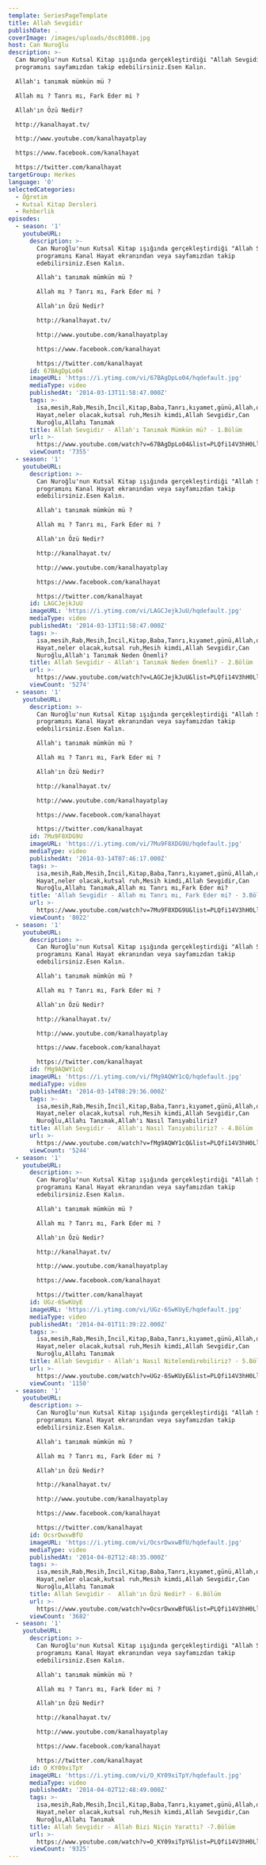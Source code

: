 ```yaml
---
template: SeriesPageTemplate
title: Allah Sevgidir
publishDate: .
coverImage: /images/uploads/dsc01008.jpg
host: Can Nuroğlu
description: >-
  Can Nuroğlu'nun Kutsal Kitap ışığında gerçekleştirdiği "Allah Sevgidir"
  programını sayfamızdan takip edebilirsiniz.Esen Kalın.

  Allah'ı tanımak mümkün mü ?

  Allah mı ? Tanrı mı, Fark Eder mi ?

  Allah'ın Özü Nedir?

  http://kanalhayat.tv/

  http://www.youtube.com/kanalhayatplay

  https://www.facebook.com/kanalhayat

  https://twitter.com/kanalhayat
targetGroup: Herkes
language: '0'
selectedCategories:
  - Öğretim
  - Kutsal Kitap Dersleri
  - Rehberlik
episodes:
  - season: '1'
    youtubeURL:
      description: >-
        Can Nuroğlu'nun Kutsal Kitap ışığında gerçekleştirdiği "Allah Sevgidir"
        programını Kanal Hayat ekranından veya sayfamızdan takip
        edebilirsiniz.Esen Kalın.

        Allah'ı tanımak mümkün mü ?

        Allah mı ? Tanrı mı, Fark Eder mi ?

        Allah'ın Özü Nedir?

        http://kanalhayat.tv/

        http://www.youtube.com/kanalhayatplay

        https://www.facebook.com/kanalhayat

        https://twitter.com/kanalhayat
      id: 67BAgDpLo04
      imageURL: 'https://i.ytimg.com/vi/67BAgDpLo04/hqdefault.jpg'
      mediaType: video
      publishedAt: '2014-03-13T11:58:47.000Z'
      tags: >-
        isa,mesih,Rab,Mesih,İncil,Kitap,Baba,Tanrı,kıyamet,günü,Allah,depresyon,şifa,bereket,Özgürlük,Hastalık,Bunalım,Esenlik,Rahatlık,Mucize,Hristiyanlık,İman,Hz.,İsa,peygamber,İlah,Ruhsal,Protestan,Türk,Hristiyan,Kıyamet,İntihar,Cennet,Cehennem,din,lanet,Cin,Pastör,Kilise,Ahiret,yargı,Kanal
        Hayat,neler olacak,kutsal ruh,Mesih kimdi,Allah Sevgidir,Can
        Nuroğlu,Allahı Tanımak
      title: Allah Sevgidir - Allah'ı Tanımak Mümkün mü? - 1.Bölüm
      url: >-
        https://www.youtube.com/watch?v=67BAgDpLo04&list=PLQfi14V3hH0LlUviAlK_c7UOl7P4davtr&index=2&t=0s
      viewCount: '7355'
  - season: '1'
    youtubeURL:
      description: >-
        Can Nuroğlu'nun Kutsal Kitap ışığında gerçekleştirdiği "Allah Sevgidir"
        programını Kanal Hayat ekranından veya sayfamızdan takip
        edebilirsiniz.Esen Kalın.

        Allah'ı tanımak mümkün mü ?

        Allah mı ? Tanrı mı, Fark Eder mi ?

        Allah'ın Özü Nedir?

        http://kanalhayat.tv/

        http://www.youtube.com/kanalhayatplay

        https://www.facebook.com/kanalhayat

        https://twitter.com/kanalhayat
      id: LAGCJejkJuU
      imageURL: 'https://i.ytimg.com/vi/LAGCJejkJuU/hqdefault.jpg'
      mediaType: video
      publishedAt: '2014-03-13T11:58:47.000Z'
      tags: >-
        isa,mesih,Rab,Mesih,İncil,Kitap,Baba,Tanrı,kıyamet,günü,Allah,depresyon,şifa,bereket,Özgürlük,Hastalık,Bunalım,Esenlik,Rahatlık,Mucize,Hristiyanlık,İman,Hz.,İsa,peygamber,İlah,Ruhsal,Protestan,Türk,Hristiyan,Kıyamet,İntihar,Cennet,Cehennem,din,lanet,Cin,Pastör,Kilise,Ahiret,yargı,Kanal
        Hayat,neler olacak,kutsal ruh,Mesih kimdi,Allah Sevgidir,Can
        Nuroğlu,Allah'ı Tanımak Neden Önemli?
      title: Allah Sevgidir - Allah'ı Tanımak Neden Önemli? - 2.Bölüm
      url: >-
        https://www.youtube.com/watch?v=LAGCJejkJuU&list=PLQfi14V3hH0LlUviAlK_c7UOl7P4davtr&index=3&t=0s
      viewCount: '5274'
  - season: '1'
    youtubeURL:
      description: >-
        Can Nuroğlu'nun Kutsal Kitap ışığında gerçekleştirdiği "Allah Sevgidir"
        programını Kanal Hayat ekranından veya sayfamızdan takip
        edebilirsiniz.Esen Kalın.

        Allah'ı tanımak mümkün mü ?

        Allah mı ? Tanrı mı, Fark Eder mi ?

        Allah'ın Özü Nedir?

        http://kanalhayat.tv/

        http://www.youtube.com/kanalhayatplay

        https://www.facebook.com/kanalhayat

        https://twitter.com/kanalhayat
      id: 7Mu9F8XDG9U
      imageURL: 'https://i.ytimg.com/vi/7Mu9F8XDG9U/hqdefault.jpg'
      mediaType: video
      publishedAt: '2014-03-14T07:46:17.000Z'
      tags: >-
        isa,mesih,Rab,Mesih,İncil,Kitap,Baba,Tanrı,kıyamet,günü,Allah,depresyon,şifa,bereket,Özgürlük,Hastalık,Bunalım,Esenlik,Rahatlık,Mucize,Hristiyanlık,İman,Hz.,İsa,peygamber,İlah,Ruhsal,Protestan,Türk,Hristiyan,Kıyamet,İntihar,Cennet,Cehennem,din,lanet,Cin,Pastör,Kilise,Ahiret,yargı,Kanal
        Hayat,neler olacak,kutsal ruh,Mesih kimdi,Allah Sevgidir,Can
        Nuroğlu,Allahı Tanımak,Allah mı Tanrı mı,Fark Eder mi?
      title: 'Allah Sevgidir - Allah mı Tanrı mı, Fark Eder mi? - 3.Bölüm'
      url: >-
        https://www.youtube.com/watch?v=7Mu9F8XDG9U&list=PLQfi14V3hH0LlUviAlK_c7UOl7P4davtr&index=4&t=0s
      viewCount: '8022'
  - season: '1'
    youtubeURL:
      description: >-
        Can Nuroğlu'nun Kutsal Kitap ışığında gerçekleştirdiği "Allah Sevgidir"
        programını Kanal Hayat ekranından veya sayfamızdan takip
        edebilirsiniz.Esen Kalın.

        Allah'ı tanımak mümkün mü ?

        Allah mı ? Tanrı mı, Fark Eder mi ?

        Allah'ın Özü Nedir?

        http://kanalhayat.tv/

        http://www.youtube.com/kanalhayatplay

        https://www.facebook.com/kanalhayat

        https://twitter.com/kanalhayat
      id: fMg9AQWY1cQ
      imageURL: 'https://i.ytimg.com/vi/fMg9AQWY1cQ/hqdefault.jpg'
      mediaType: video
      publishedAt: '2014-03-14T08:29:36.000Z'
      tags: >-
        isa,mesih,Rab,Mesih,İncil,Kitap,Baba,Tanrı,kıyamet,günü,Allah,depresyon,şifa,bereket,Özgürlük,Hastalık,Bunalım,Esenlik,Rahatlık,Mucize,Hristiyanlık,İman,Hz.,İsa,peygamber,İlah,Ruhsal,Protestan,Türk,Hristiyan,Kıyamet,İntihar,Cennet,Cehennem,din,lanet,Cin,Pastör,Kilise,Ahiret,yargı,Kanal
        Hayat,neler olacak,kutsal ruh,Mesih kimdi,Allah Sevgidir,Can
        Nuroğlu,Allahı Tanımak,Allah'ı Nasıl Tanıyabiliriz?
      title: Allah Sevgidir -  Allah'ı Nasıl Tanıyabiliriz? - 4.Bölüm
      url: >-
        https://www.youtube.com/watch?v=fMg9AQWY1cQ&list=PLQfi14V3hH0LlUviAlK_c7UOl7P4davtr&index=5&t=0s
      viewCount: '5244'
  - season: '1'
    youtubeURL:
      description: >-
        Can Nuroğlu'nun Kutsal Kitap ışığında gerçekleştirdiği "Allah Sevgidir"
        programını Kanal Hayat ekranından veya sayfamızdan takip
        edebilirsiniz.Esen Kalın.

        Allah'ı tanımak mümkün mü ?

        Allah mı ? Tanrı mı, Fark Eder mi ?

        Allah'ın Özü Nedir?

        http://kanalhayat.tv/

        http://www.youtube.com/kanalhayatplay

        https://www.facebook.com/kanalhayat

        https://twitter.com/kanalhayat
      id: UGz-6SwKUyE
      imageURL: 'https://i.ytimg.com/vi/UGz-6SwKUyE/hqdefault.jpg'
      mediaType: video
      publishedAt: '2014-04-01T11:39:22.000Z'
      tags: >-
        isa,mesih,Rab,Mesih,İncil,Kitap,Baba,Tanrı,kıyamet,günü,Allah,depresyon,şifa,bereket,Özgürlük,Hastalık,Bunalım,Esenlik,Rahatlık,Mucize,Hristiyanlık,İman,Hz.,İsa,peygamber,İlah,Ruhsal,Protestan,Türk,Hristiyan,Kıyamet,İntihar,Cennet,Cehennem,din,lanet,Cin,Pastör,Kilise,Ahiret,yargı,Kanal
        Hayat,neler olacak,kutsal ruh,Mesih kimdi,Allah Sevgidir,Can
        Nuroğlu,Allahı Tanımak
      title: Allah Sevgidir - Allah'ı Nasıl Nitelendirebiliriz? - 5.Bölüm
      url: >-
        https://www.youtube.com/watch?v=UGz-6SwKUyE&list=PLQfi14V3hH0LlUviAlK_c7UOl7P4davtr&index=6&t=0s
      viewCount: '1150'
  - season: '1'
    youtubeURL:
      description: >-
        Can Nuroğlu'nun Kutsal Kitap ışığında gerçekleştirdiği "Allah Sevgidir"
        programını Kanal Hayat ekranından veya sayfamızdan takip
        edebilirsiniz.Esen Kalın.

        Allah'ı tanımak mümkün mü ?

        Allah mı ? Tanrı mı, Fark Eder mi ?

        Allah'ın Özü Nedir?

        http://kanalhayat.tv/

        http://www.youtube.com/kanalhayatplay

        https://www.facebook.com/kanalhayat

        https://twitter.com/kanalhayat
      id: OcsrDwxwBfU
      imageURL: 'https://i.ytimg.com/vi/OcsrDwxwBfU/hqdefault.jpg'
      mediaType: video
      publishedAt: '2014-04-02T12:48:35.000Z'
      tags: >-
        isa,mesih,Rab,Mesih,İncil,Kitap,Baba,Tanrı,kıyamet,günü,Allah,depresyon,şifa,bereket,Özgürlük,Hastalık,Bunalım,Esenlik,Rahatlık,Mucize,Hristiyanlık,İman,Hz.,İsa,peygamber,İlah,Ruhsal,Protestan,Türk,Hristiyan,Kıyamet,İntihar,Cennet,Cehennem,din,lanet,Cin,Pastör,Kilise,Ahiret,yargı,Kanal
        Hayat,neler olacak,kutsal ruh,Mesih kimdi,Allah Sevgidir,Can
        Nuroğlu,Allahı Tanımak
      title: Allah Sevgidir -  Allah'ın Özü Nedir? - 6.Bölüm
      url: >-
        https://www.youtube.com/watch?v=OcsrDwxwBfU&list=PLQfi14V3hH0LlUviAlK_c7UOl7P4davtr&index=7&t=0s
      viewCount: '3682'
  - season: '1'
    youtubeURL:
      description: >-
        Can Nuroğlu'nun Kutsal Kitap ışığında gerçekleştirdiği "Allah Sevgidir"
        programını Kanal Hayat ekranından veya sayfamızdan takip
        edebilirsiniz.Esen Kalın.

        Allah'ı tanımak mümkün mü ?

        Allah mı ? Tanrı mı, Fark Eder mi ?

        Allah'ın Özü Nedir?

        http://kanalhayat.tv/

        http://www.youtube.com/kanalhayatplay

        https://www.facebook.com/kanalhayat

        https://twitter.com/kanalhayat
      id: O_KY09xiTpY
      imageURL: 'https://i.ytimg.com/vi/O_KY09xiTpY/hqdefault.jpg'
      mediaType: video
      publishedAt: '2014-04-02T12:48:49.000Z'
      tags: >-
        isa,mesih,Rab,Mesih,İncil,Kitap,Baba,Tanrı,kıyamet,günü,Allah,depresyon,şifa,bereket,Özgürlük,Hastalık,Bunalım,Esenlik,Rahatlık,Mucize,Hristiyanlık,İman,Hz.,İsa,peygamber,İlah,Ruhsal,Protestan,Türk,Hristiyan,Kıyamet,İntihar,Cennet,Cehennem,din,lanet,Cin,Pastör,Kilise,Ahiret,yargı,Kanal
        Hayat,neler olacak,kutsal ruh,Mesih kimdi,Allah Sevgidir,Can
        Nuroğlu,Allahı Tanımak
      title: Allah Sevgidir - Allah Bizi Niçin Yarattı? -7.Bölüm
      url: >-
        https://www.youtube.com/watch?v=O_KY09xiTpY&list=PLQfi14V3hH0LlUviAlK_c7UOl7P4davtr&index=8&t=0s
      viewCount: '9325'
---
```


